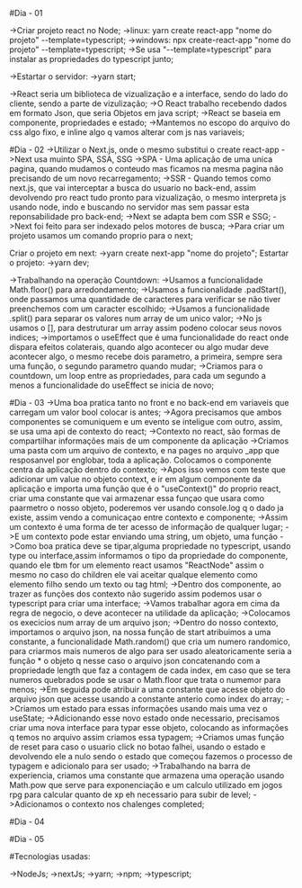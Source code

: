 <!-- React -->

#Dia - 01

->Criar projeto react no Node;
    ->linux: yarn create react-app "nome do projeto" --template=typescript;
    ->windows: npx create-react-app "nome do projeto" --template=typescript;
    ->Se usa "--template=typescript" para instalar as propriedades do typescript junto;

->Estartar o servidor:
    ->yarn start;

->React seria um biblioteca de vizualização e a interface, sendo do lado do cliente, sendo a parte de vizulização;
->O React trabalho recebendo dados em formato Json, que seria Objetos em java script;
->React se baseia em componente, propriedades e estado;
->Mantemos no escopo do arquivo do css algo fixo, e inline algo q vamos alterar com js nas variaveis;

#Dia - 02
->Utilizar o Next.js, onde o mesmo substitui o create react-app
->Next usa muinto SPA, SSA, SSG
    ->SPA - Uma aplicação de uma unica pagina, quando mudamos o conteudo mas ficamos na mesma pagina não precisando de um novo recarregamento;
    ->SSR - Quando temos como next.js, que vai interceptar a busca do usuario no back-end, assim devolvendo pro react tudo pronto para vizualização, o mesmo interpreta js usando node, indo e buscando no servidor mas sem passar esta reponsabilidade pro back-end;
    ->Next se adapta bem com SSR e SSG;
->Next foi feito para ser indexado pelos motores de busca;
->Para criar um projeto usamos um comando proprio para o next;

Criar o projeto em next:
    ->yarn create next-app "nome do projeto";
Estartar o projeto:
    ->yarn dev;

->Trabalhando na operação Countdown:
    ->Usamos a funcionalidade Math.floor() para arredondamento;
    ->Usamos a funcionalidade .padStart(), onde passamos uma quantidade de caracteres para verificar se
    não tiver preenchemos com um caracter escolhido;
    ->Usamos a funcionalidade .split() para separar os valores num array de um unico valor;
    ->No js usamos o [], para destruturar um array assim podeno colocar seus novos indices;
    ->importamos o useEffect que é uma funcionalidade do react onde dispara efeitos colaterais,
    quando algo acontecer ou algo mudar deve acontecer algo, o mesmo recebe dois parametro, a primeira,
    sempre sera uma função, o segundo parametro quando mudar;
    ->Criamos para o countdown, um loop entre as propriedades, para cada um segundo a menos a funcionalidade do useEffect se inicia de novo;

#Dia - 03
    ->Uma boa pratica tanto no front e no back-end em variaveis que carregam um valor bool colocar is
    antes;
    ->Agora precisamos que ambos componentes se comuniquem e um evento se inteligue com outro, assim,
    se usa uma api de contexto do react;
    ->Contexto no react, são formas de compartilhar informações mais de um componente da aplicação
    ->Criamos uma pasta com um arquivo de contexto, e na pages no arquivo _app que resposanvel por englobar, toda a aplicação. Colocamos o componente centra da aplicação dentro do contexto;
    ->Apos isso vemos com teste que adicionar um value no objeto context, e ir em algum componente da aplicação e importa uma função que é o "useContext()" do proprio react, criar uma constante que vai armazenar essa funçao que usara como paarmetro o nosso objeto, poderemos ver usando console.log q o dado ja existe, assim vendo a comunicaçao entre contexto e componente;
    ->Assim um contexto é uma forma de ter acesso de informação de qualquer lugar;
    ->E um contexto pode estar enviando uma string, um objeto, uma função
    ->Como boa pratica deve se tipar,alguma propriedade no typescript, usando type ou interface,assim informamos o tipo da propriedade do componente, quando ele tbm for um elemento react usamos "ReactNode" assim o mesmo no caso do children ele vai aceitar qualque elemento como elemento filho sendo um texto ou tag html;
    ->Dentro dos componente, ao trazer as funções dos contexto não sugerido assim podemos usar o typescript para criar uma interface;
    ->Vamos trabalhar agora em cima da regra de negocio, o deve acontecer na utilidade da aplicação;
    ->Colocamos os execicios num array de um arquivo json;
    ->Dentro do nosso contexto, importamos o arquivo json, na nossa função de start atribuimos a uma constante, a funcionalidade Math.random() que cria um numero randomico, para criarmos mais numeros de algo para ser usado aleatoricamente seria a função * o objeto q nesse caso o arquivo json concatenando com a propriedade length que faz a contagem de cada index, em caso que se tera numeros quebrados pode se usar o Math.floor que trata o numemor para menos;
    ->Em seguida pode atribuir a uma constante que acesse objeto do arquivo json que acesse usando a constante anterio como index do array;
    ->Criamos um estado para essas informações usando mais uma vez o useState;
    ->Adicionando esse novo estado onde necessario, precisamos criar uma nova interface para typar esse objeto, colocando as informações q temos no arquivo assim criamos essa typagem;
    ->Criamos umas função de reset para caso o usuario click no botao falhei, usando o estado e devolvendo ele a nulo sendo o estado que começou fazemos o processo de typagem e adicionalo para ser usado;
    ->Trabalhando na barra de experiencia, criamos uma constante que armazena uma operação usando Math.pow que serve para exponenciação e um calculo utilizado em jogos rpg para calcular quanto de xp eh necessario para subir de level;
    ->Adicionamos o contexto nos chalenges completed;


#Dia - 04


#Dia - 05

#Tecnologias usadas:

->NodeJs;
->nextJs;
->yarn;
->npm;
->typescript;